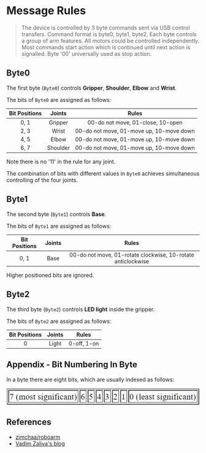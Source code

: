 # Message Rules

> The device is controlled by 3 byte commands sent via USB control transfers. Command format is byte0, byte1, byte2. Each byte controls a group of arm features. All motors could be controlled independently. Most commands start action which is continued until next action is signalled. Byte '00' universally used as stop action.



## Byte0

The first byte (`Byte0`) controls **Gripper**, **Shoulder**, **Elbow** and **Wrist**.

The bits of `Byte0` are assigned as follows:

| Bit Positions |  Joints  |                  Rules                   |
| :-----------: | :------: | :--------------------------------------: |
|     0, 1      | Gripper  |    00-do not move, 01-close, 10-open     |
|     2, 3      |  Wrist   | 00-do not move, 01-move up, 10-move down |
|     4, 5      |  Elbow   | 00-do not move, 01-move up, 10-move down |
|     6, 7      | Shoulder | 00-do not move, 01-move up, 10-move down |

Note there is no '11' in the rule for any joint.

The combination of bits with different values in `Byte0` achieves simultaneous controlling of the four joints.

## Byte1

The second byte (`Byte1`) controls **Base**.

The bits of `Byte1` are assigned as follows:

| Bit Positions | Joints |                            Rules                             |
| :-----------: | :----: | :----------------------------------------------------------: |
|     0, 1      |  Base  | 00-do not move, 01-rotate clockwise, 10-rotate anticlockwise |

Higher positioned bits are ignored.

## Byte2

The third byte (`Byte2`) controls **LED light** inside the gripper.

The bits of `Byte2` are assigned as follows:

| Bit Positions | Joints |    Rules    |
| :-----------: | :----: | :---------: |
|       0       | Light  | 0-off, 1-on |

## Appendix - Bit Numbering In Byte

In a byte there are eight bits, which are usually indexed as follows:

<p align="center">
    <img src="./pic/bit-index.jpg">
</p>

## References

- [zimchaa/roboarm](https://github.com/zimchaa/roboarm)
- [Vadim Zaliva's blog](https://notbrainsurgery.livejournal.com/38622.html)